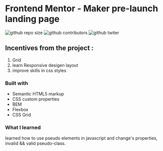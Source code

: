 # Frontend Mentor - Maker pre-launch landing page

![github repo size](https://img.shields.io/github/repo-size/AliBearr/intro-component-sign-up-form)
![github contributors](https://img.shields.io/github/contributors/AliBearr/intro-component-sign-up-form)
![github twiter](https://img.shields.io/twitter/follow/Alibearrr?style=social)

<!-- ![podcast preview](./design/desktop-preview.jpg) -->

## Incentives from the project :

1. Grid
2. learn Responsive desigen layout
3. improve skills in css styles

### Built with

- Semantic HTML5 markup
- CSS custom properties
- BEM
- Flexbox
- CSS Grid

### What I learned

learned how to use pseudo elements in javascript and change's properties,
invalid && valid pseudo-class.
